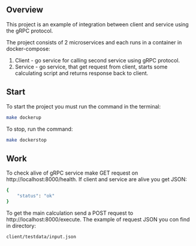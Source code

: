 ## Overview

This project is an example of integration between client and service using the gRPC protocol.

The project consists of 2 microservices and each runs in a container in docker-compose:

1. Client - go service for calling second service using gRPC protocol.
2. Service - go service, that get request from client, starts some calculating script and returns response back to
   client.

## Start

To start the project you must run the command in the terminal:

```bash
make dockerup
```

To stop, run the command:

```bash
make dockerstop
```

## Work

To check alive of gRPC service make GET request on http://localhost:8000/health.
If client and service are alive you get JSON:

```bash
{
    "status": "ok"
}
```

To get the main calculation send a POST request to http://localhost:8000/execute.
The example of request JSON you con find in directory:

```bash
client/testdata/input.json
```
